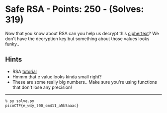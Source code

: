 # Safe RSA - Points: 250 - (Solves: 319)

Now that you know about RSA can you help us decrypt this [ciphertext][1]?
We don't have the decryption key but something about those values looks funky..

[1]: https://2018shell2.picoctf.com/static/cbce0e29c24e15b632a0def079c4f6a1/ciphertext

## Hints

- RSA [tutorial][2]
- Hmmm that e value looks kinda small right?
- These are some really big numbers.. Make sure you're using functions that don't lose any precision!

[2]: https://en.wikipedia.org/wiki/RSA_(cryptosystem)

----

```sh
% py solve.py
picoCTF{e_w4y_t00_sm411_a5b5aaac}
```
